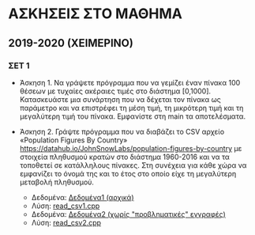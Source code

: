 # ΑΣΚΗΣΕΙΣ ΣΤΟ ΜΑΘΗΜΑ

## 2019-2020 (ΧΕΙΜΕΡΙΝΟ)

### ΣΕΤ 1

- Άσκηση 1. Να γράψετε πρόγραμμα που να γεμίζει έναν πίνακα 100 θέσεων με τυχαίες ακέραιες τιμές στο διάστημα [0,1000]. Κατασκευάστε μια συνάρτηση που να δέχεται τον πίνακα ως παράμετρο και να επιστρέφει τη μέση τιμή, τη μικρότερη τιμή και τη μεγαλύτερη τιμή του πίνακα. Εμφανίστε στη main τα αποτελέσματα.

- Άσκηση 2. Γράψτε πρόγραμμα που να διαβάζει το CSV αρχείο «Population Figures By Country» <https://datahub.io/JohnSnowLabs/population-figures-by-country> με στοιχεία πληθυσμού κρατών στο διάστημα 1960-2016 και να τα τοποθετεί σε κατάλληλους πίνακες. Στη συνέχεια για κάθε χώρα να εμφανίζει το όνομά της και το έτος στο οποίο είχε τη μεγαλύτερη μεταβολή πληθυσμού.
  - Δεδομένα: [Δεδομένα1 (αρχικά)](./population-figures-by-country-csv_csv.csv)
  - Λύση: [read_csv1.cpp](./read_csv1.cpp)
  - Δεδομένα: [Δεδομένα2 (χωρίς "προβληματικές" εγγραφές)](./population-figures-easy.csv)
  - Λύση: [read_csv2.cpp](./read_csv2.cpp)

<!-- ### ΣΕΤ 2 -->
